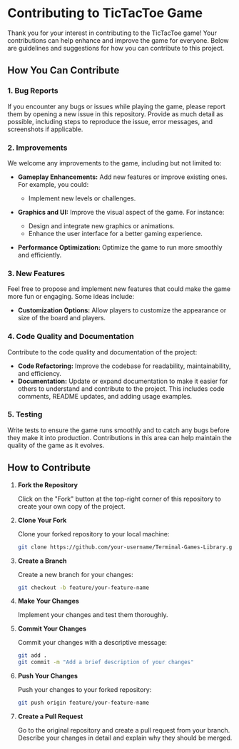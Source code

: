 # Contributing to TicTacToe Game

Thank you for your interest in contributing to the TicTacToe game! Your contributions can help enhance and improve the game for everyone. Below are guidelines and suggestions for how you can contribute to this project.

## How You Can Contribute

### 1. **Bug Reports**

If you encounter any bugs or issues while playing the game, please report them by opening a new issue in this repository. Provide as much detail as possible, including steps to reproduce the issue, error messages, and screenshots if applicable.

### 2. **Improvements**

We welcome any improvements to the game, including but not limited to:

- **Gameplay Enhancements:** Add new features or improve existing ones. For example, you could:
  - Implement new levels or challenges.

- **Graphics and UI:** Improve the visual aspect of the game. For instance:
  - Design and integrate new graphics or animations.
  - Enhance the user interface for a better gaming experience.
  
- **Performance Optimization:** Optimize the game to run more smoothly and efficiently.

### 3. **New Features**

Feel free to propose and implement new features that could make the game more fun or engaging. Some ideas include:
- **Customization Options:** Allow players to customize the appearance or size of the board and players.

### 4. **Code Quality and Documentation**

Contribute to the code quality and documentation of the project:
- **Code Refactoring:** Improve the codebase for readability, maintainability, and efficiency.
- **Documentation:** Update or expand documentation to make it easier for others to understand and contribute to the project. This includes code comments, README updates, and adding usage examples.

### 5. **Testing**

Write tests to ensure the game runs smoothly and to catch any bugs before they make it into production. Contributions in this area can help maintain the quality of the game as it evolves.

## How to Contribute

1. **Fork the Repository**

   Click on the "Fork" button at the top-right corner of this repository to create your own copy of the project.

2. **Clone Your Fork**

   Clone your forked repository to your local machine:

   ```bash
   git clone https://github.com/your-username/Terminal-Games-Library.git
3. **Create a Branch**

    Create a new branch for your changes:

   ```bash
   git checkout -b feature/your-feature-name
4. **Make Your Changes**
    
    Implement your changes and test them thoroughly.
5. **Commit Your Changes**

    Commit your changes with a descriptive message:

   ```bash
   git add .
   git commit -m "Add a brief description of your changes"
6. **Push Your Changes**

    Push your changes to your forked repository:

   ```bash
   git push origin feature/your-feature-name
7. **Create a Pull Request**

    Go to the original repository and create a pull request from your branch. Describe your changes in detail and explain why they should be merged.
